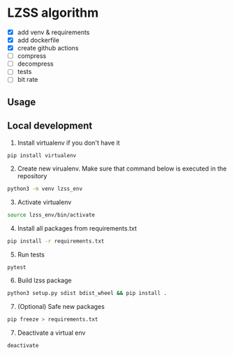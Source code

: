 # LZSS algorithm

- [X] add venv & requirements
- [X] add dockerfile
- [X] create github actions
- [ ] compress
- [ ] decompress
- [ ] tests
- [ ] bit rate

## Usage

## Local development

1. Install virtualenv if you don't have it

```bash
pip install virtualenv
```

2. Create new virualenv. Make sure that command below is executed in the repository

```bash
python3 -m venv lzss_env
```

3. Activate virtualenv

```bash
source lzss_env/bin/activate
```

4. Install all packages from requirements.txt

```bash
pip install -r requirements.txt
```

5. Run tests

```
pytest
```

6. Build lzss package

```bash
python3 setup.py sdist bdist_wheel && pip install .
```

7. (Optional) Safe new packages

```bash
pip freeze > requirements.txt
```

7. Deactivate a virtual env

```
deactivate
```
